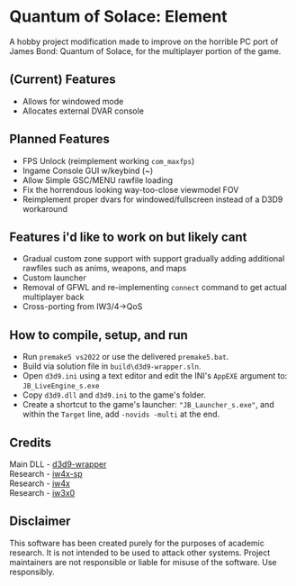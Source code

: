 # Quantum of Solace: Element
A hobby project modification made to improve on the horrible PC port of James Bond: Quantum of Solace, for the multiplayer portion of the game.

## (Current) Features
- Allows for windowed mode
- Allocates external DVAR console

## Planned Features
- FPS Unlock (reimplement working `com_maxfps`)
- Ingame Console GUI w/keybind (~)
- Allow Simple GSC/MENU rawfile loading
- Fix the horrendous looking way-too-close viewmodel FOV
- Reimplement proper dvars for windowed/fullscreen instead of a D3D9 workaround

## Features i'd like to work on but likely cant
- Gradual custom zone support with support gradually adding additional rawfiles such as anims, weapons, and maps
- Custom launcher
- Removal of GFWL and re-implementing `connect` command to get actual multiplayer back
- Cross-porting from IW3/4->QoS

## How to compile, setup, and run

- Run `premake5 vs2022` or use the delivered `premake5.bat`.
- Build via solution file in `build\d3d9-wrapper.sln`.
- Open `d3d9.ini` using a text editor and edit the INI's ``AppEXE`` argument to: ``JB_LiveEngine_s.exe``
- Copy `d3d9.dll` and `d3d9.ini` to the game's folder.
- Create a shortcut to the game's launcher: `"JB_Launcher_s.exe"`, and within the ``Target`` line, add ``-novids -multi`` at the end.

## Credits
Main DLL - [d3d9-wrapper](https://github.com/ThirteenAG/d3d9-wrapper)</br>
Research - [iw4x-sp](https://github.com/XLabsProject/iw4x-sp)</br>
Research - [iw4x](https://github.com/XLabsProject/iw4x-client)</br>
Research - [iw3x0](https://github.com/xoxor4d/iw3xo-dev)</br>


## Disclaimer

This software has been created purely for the purposes of academic research. It is not intended to be used to attack other systems. Project maintainers are not responsible or liable for misuse of the software. Use responsibly.
